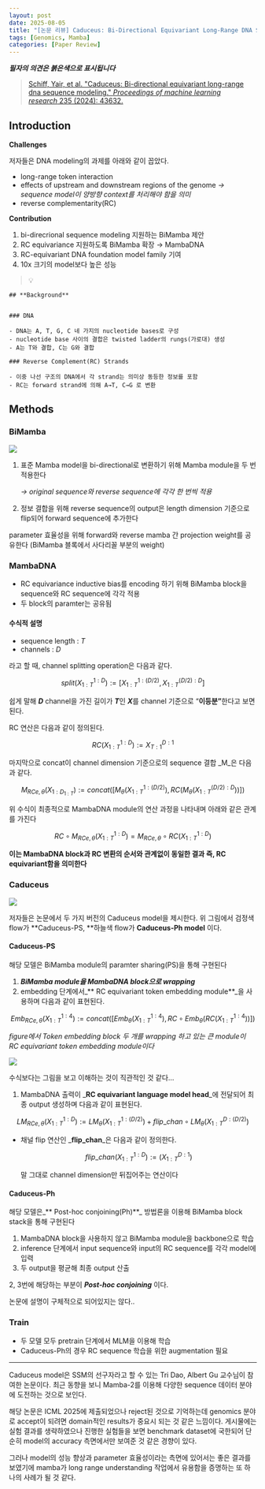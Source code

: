 ```yaml
---
layout: post
date: 2025-08-05
title: "[논문 리뷰] Caduceus: Bi-Directional Equivariant Long-Range DNA Sequence Modeling"
tags: [Genomics, Mamba]
categories: [Paper Review]
---
```


<span class="notion-red">_**필자의 의견은 붉은색으로 표시됩니다**_</span>


> [Schiff, Yair, et al. "Caduceus: Bi-directional equivariant long-range dna sequence modeling." ](https://pmc.ncbi.nlm.nih.gov/articles/PMC12189541/)[_Proceedings of machine learning research_](https://pmc.ncbi.nlm.nih.gov/articles/PMC12189541/)[ 235 (2024): 43632.](https://pmc.ncbi.nlm.nih.gov/articles/PMC12189541/)



## Introduction


**Challenges**


저자들은 DNA modeling의 과제를 아래와 같이 꼽았다.

- long-range token interaction
- effects of upstream and downstream regions of the genome 
_→ sequence model이 양방향 context를 처리해야 함을 의미_
- reverse complementarity(RC)

**Contribution**

1. bi-direcrional sequence modeling 지원하는 BiMamba 제안
1. RC equivariance 지원하도록 BiMamba 확장 → MambaDNA
1. RC-equivariant DNA foundation model family 기여
1. 10x 크기의 model보다 높은 성능

> 💡 


	## **Background**


	### DNA

	- DNA는 A, T, G, C 네 가지의 nucleotide bases로 구성
	- nucleotide base 사이의 결합은 twisted ladder의 rungs(가로대) 생성
	- A는 T와 결합, C는 G와 결합

	### Reverse Complement(RC) Strands

	- 이중 나선 구조의 DNA에서 각 strand는 의미상 동등한 정보를 포함
	- RC는 forward strand에 의해 A→T, C→G 로 변환


## Methods



### BiMamba


![](https://prod-files-secure.s3.us-west-2.amazonaws.com/542b861c-36a8-4051-84e5-8804b6728dba/2c247d59-7815-4980-99f0-8f0d21f445a7/image.png?X-Amz-Algorithm=AWS4-HMAC-SHA256&X-Amz-Content-Sha256=UNSIGNED-PAYLOAD&X-Amz-Credential=ASIAZI2LB466ZEJSIA6I%2F20250817%2Fus-west-2%2Fs3%2Faws4_request&X-Amz-Date=20250817T110047Z&X-Amz-Expires=3600&X-Amz-Security-Token=IQoJb3JpZ2luX2VjEEEaCXVzLXdlc3QtMiJIMEYCIQDbSFjd6OtIkzipG61BNfd9TX3fCZGwKtxLRrNIObXeKgIhAJMXexqg6LHHiC7eBgCCVR496do9LSFKLo95w56BGfgWKogECIr%2F%2F%2F%2F%2F%2F%2F%2F%2F%2FwEQABoMNjM3NDIzMTgzODA1IgycRLES0JF4t8ylzQkq3ANAQQlZAlknAItoEqKIt12jW2XYpuON%2B9qoHz%2FSJGKsURx3mhshXrcU3sjCe1VOH2Wues9AUK%2FcA2KdukKzpzS228%2BCoGNyHDCOeZpkqZie0i0qlKqIdEc5935zPqVKPXI6R%2FjE8Q%2BUMi8mhkIKBbpv9BJg0vAlENwQFCesWg6fKcgXnuMmOCQx8604Bv664Bf4GFwG%2FnspsHP3rvH32WtQoCy2ZS1FWUm6uyoOvnqltmGyuSEYdHJ7nbH6xrpR9SQ2WwqtwGDN2g0m1EW1o2FIRYv8jLm56dHPphF56izm6pX2hoysEZuQyd2r%2F9Er8pozOMzj%2Bh2vH37iI8Ry%2BI0N%2FmtRVNqKOohijIMcUhpZE%2FufItzTdP3zFiuDYNKYLnezrVrK%2FcUwQmeRPC%2FaFzqfwUP9hLr3cCIhIpqVjz93kQVwQfg1ovAuDpe5fhjKOckUz6MTCMlzp5%2B8CRbimNHtdJP19nWtBwMhGF2%2BgFrL4G8IjuPKBioA%2FiwV13fgF5XfwpCPVy35OTgcdBwxIfkWdVlPbEYnghEvUm1EzNe4R%2FSMyDTSHZg4XQFvmNDu4i%2Fs%2BDj%2FY98TZk5g7AdrV8ntTQzV%2B8L758fI751t6plht%2BK1bcZJMUn6pSqptzCUuYbFBjqkAeh2r4VCFyERe%2BIsg0ywJC%2FtAoxrBvMhamsKhG%2FaOV3%2FxPv3tnvbpNTbqx%2ByziFXk3EmVNjalVkyzXckjetMztpRRm%2BFRipYoV22Q%2BXWPSqh0kbgUcSjY9o%2F5mOekmntBGp%2FZvla2weFcGq3CyNEcXpoioeczci3E1LWTTtd%2B5r%2BgbZ6BJEoVG8XBDl4oxXZ3jhdyq1NzlnB4TMItmQ8UU9ZxeYh&X-Amz-Signature=404337c520450211aeb8334df7f589743afd91f94ac50994dad247f0dedc5f60&X-Amz-SignedHeaders=host&x-amz-checksum-mode=ENABLED&x-id=GetObject)

1. 표준 Mamba model을 bi-directional로 변환하기 위해 Mamba module을 두 번 적용한다

	_→ original sequence와 reverse sequence에 각각 한 번씩 적용_

1. 정보 결합을 위해 reverse sequence의 output은 length dimension 기준으로 flip되어 forward sequence에 추가한다

parameter 효율성을 위해 forward와 reverse mamba 간 projection weight를 공유한다 (BiMamba 블록에서 사다리꼴 부분의 weight)



### MambaDNA

- RC equivariance inductive bias를 encoding 하기 위해 BiMamba block을 sequence와 RC sequence에 각각 적용
- 두 block의 paramter는 공유됨


#### 수식적 설명

- sequence length : _T_
- channels : _D_

라고 할 때,  channel splitting operation은 다음과 같다.


$$
split(X^{1:D}_{1:T}):=[X^{1:(D/2)}_{1:T},X^{(D/2):D}_{1:T}]
$$


<span class="notion-red">쉽게 말해 </span><span class="notion-red">_**D**_</span><span class="notion-red"> channel을 가진 길이가 </span><span class="notion-red">_**T**_</span><span class="notion-red">인 </span><span class="notion-red">_**X**_</span><span class="notion-red">를 channel 기준으로 “</span><span class="notion-red">**이등분”**</span><span class="notion-red">한다고 보면 된다.</span>


RC 연산은 다음과 같이 정의된다.


$$
RC(X^{1:D}_{1:T}):=X^{D:1}_{T:1}
$$


마지막으로 concat이 channel dimension 기준으로의 sequence 결합 _M_은 다음과 같다.


$$
M_{RCe,\theta}(X_{1:D_{1:T}}):=concat([M_{\theta}(X^{1:(D/2)}_{1:T}),RC(M_{\theta}(X^{(D/2):D}_{1:T}))])
$$


위 수식이 최종적으로 MambaDNA module의 연산 과정을 나타내며 아래와 같은 관계를 가진다


$$
RC\circ M_{RCe,\theta}(X^{1:D}_{1:T}) = M_{RCe,\theta} \circ RC(X^{1:D}_{1:T})
$$


**이는 MambaDNA block과 RC 변환의 순서와 관계없이 동일한 결과 즉, RC equivariant함을 의미한다**



### Caduceus


![](https://prod-files-secure.s3.us-west-2.amazonaws.com/542b861c-36a8-4051-84e5-8804b6728dba/f94a60d7-8145-473b-aef9-7c68d3ec604a/image.png?X-Amz-Algorithm=AWS4-HMAC-SHA256&X-Amz-Content-Sha256=UNSIGNED-PAYLOAD&X-Amz-Credential=ASIAZI2LB466ZEJSIA6I%2F20250817%2Fus-west-2%2Fs3%2Faws4_request&X-Amz-Date=20250817T110048Z&X-Amz-Expires=3600&X-Amz-Security-Token=IQoJb3JpZ2luX2VjEEEaCXVzLXdlc3QtMiJIMEYCIQDbSFjd6OtIkzipG61BNfd9TX3fCZGwKtxLRrNIObXeKgIhAJMXexqg6LHHiC7eBgCCVR496do9LSFKLo95w56BGfgWKogECIr%2F%2F%2F%2F%2F%2F%2F%2F%2F%2FwEQABoMNjM3NDIzMTgzODA1IgycRLES0JF4t8ylzQkq3ANAQQlZAlknAItoEqKIt12jW2XYpuON%2B9qoHz%2FSJGKsURx3mhshXrcU3sjCe1VOH2Wues9AUK%2FcA2KdukKzpzS228%2BCoGNyHDCOeZpkqZie0i0qlKqIdEc5935zPqVKPXI6R%2FjE8Q%2BUMi8mhkIKBbpv9BJg0vAlENwQFCesWg6fKcgXnuMmOCQx8604Bv664Bf4GFwG%2FnspsHP3rvH32WtQoCy2ZS1FWUm6uyoOvnqltmGyuSEYdHJ7nbH6xrpR9SQ2WwqtwGDN2g0m1EW1o2FIRYv8jLm56dHPphF56izm6pX2hoysEZuQyd2r%2F9Er8pozOMzj%2Bh2vH37iI8Ry%2BI0N%2FmtRVNqKOohijIMcUhpZE%2FufItzTdP3zFiuDYNKYLnezrVrK%2FcUwQmeRPC%2FaFzqfwUP9hLr3cCIhIpqVjz93kQVwQfg1ovAuDpe5fhjKOckUz6MTCMlzp5%2B8CRbimNHtdJP19nWtBwMhGF2%2BgFrL4G8IjuPKBioA%2FiwV13fgF5XfwpCPVy35OTgcdBwxIfkWdVlPbEYnghEvUm1EzNe4R%2FSMyDTSHZg4XQFvmNDu4i%2Fs%2BDj%2FY98TZk5g7AdrV8ntTQzV%2B8L758fI751t6plht%2BK1bcZJMUn6pSqptzCUuYbFBjqkAeh2r4VCFyERe%2BIsg0ywJC%2FtAoxrBvMhamsKhG%2FaOV3%2FxPv3tnvbpNTbqx%2ByziFXk3EmVNjalVkyzXckjetMztpRRm%2BFRipYoV22Q%2BXWPSqh0kbgUcSjY9o%2F5mOekmntBGp%2FZvla2weFcGq3CyNEcXpoioeczci3E1LWTTtd%2B5r%2BgbZ6BJEoVG8XBDl4oxXZ3jhdyq1NzlnB4TMItmQ8UU9ZxeYh&X-Amz-Signature=02e019074aef4c72603c3c2bf1661ca95607cde45f96287109484c4fe08dbc59&X-Amz-SignedHeaders=host&x-amz-checksum-mode=ENABLED&x-id=GetObject)


저자들은 논문에서 두 가지 버전의 Caduceus model을 제시한다. 위 그림에서 검정색 flow가 **Caduceus-PS, **하늘색 flow가 **Caduceus-Ph model** 이다.



#### Caduceus-PS


해당 모델은 BiMamba module의 paramter sharing(PS)을 통해 구현된다

1. _**BiMamba module을 MambaDNA block으로 wrapping**_
1. embedding 단계에서_** RC equivariant token embedding module**_을 사용하며 다음과 같이 표현된다.

$$
Emb_{RCe,\theta}(X^{1:4}_{1:T}):=concat([Emb_{\theta}(X^{1:4}_{1:T}),RC \circ Emb_{\theta}(RC(X^{1:4}_{1:T}))])
$$


_figure에서 Token embedding block 두 개를 wrapping 하고 있는 큰 module이 RC equivariant token embedding module이다_


![](https://prod-files-secure.s3.us-west-2.amazonaws.com/542b861c-36a8-4051-84e5-8804b6728dba/b175e4da-71eb-4e91-8c23-a06dabe673c9/image.png?X-Amz-Algorithm=AWS4-HMAC-SHA256&X-Amz-Content-Sha256=UNSIGNED-PAYLOAD&X-Amz-Credential=ASIAZI2LB466ZEJSIA6I%2F20250817%2Fus-west-2%2Fs3%2Faws4_request&X-Amz-Date=20250817T110048Z&X-Amz-Expires=3600&X-Amz-Security-Token=IQoJb3JpZ2luX2VjEEEaCXVzLXdlc3QtMiJIMEYCIQDbSFjd6OtIkzipG61BNfd9TX3fCZGwKtxLRrNIObXeKgIhAJMXexqg6LHHiC7eBgCCVR496do9LSFKLo95w56BGfgWKogECIr%2F%2F%2F%2F%2F%2F%2F%2F%2F%2FwEQABoMNjM3NDIzMTgzODA1IgycRLES0JF4t8ylzQkq3ANAQQlZAlknAItoEqKIt12jW2XYpuON%2B9qoHz%2FSJGKsURx3mhshXrcU3sjCe1VOH2Wues9AUK%2FcA2KdukKzpzS228%2BCoGNyHDCOeZpkqZie0i0qlKqIdEc5935zPqVKPXI6R%2FjE8Q%2BUMi8mhkIKBbpv9BJg0vAlENwQFCesWg6fKcgXnuMmOCQx8604Bv664Bf4GFwG%2FnspsHP3rvH32WtQoCy2ZS1FWUm6uyoOvnqltmGyuSEYdHJ7nbH6xrpR9SQ2WwqtwGDN2g0m1EW1o2FIRYv8jLm56dHPphF56izm6pX2hoysEZuQyd2r%2F9Er8pozOMzj%2Bh2vH37iI8Ry%2BI0N%2FmtRVNqKOohijIMcUhpZE%2FufItzTdP3zFiuDYNKYLnezrVrK%2FcUwQmeRPC%2FaFzqfwUP9hLr3cCIhIpqVjz93kQVwQfg1ovAuDpe5fhjKOckUz6MTCMlzp5%2B8CRbimNHtdJP19nWtBwMhGF2%2BgFrL4G8IjuPKBioA%2FiwV13fgF5XfwpCPVy35OTgcdBwxIfkWdVlPbEYnghEvUm1EzNe4R%2FSMyDTSHZg4XQFvmNDu4i%2Fs%2BDj%2FY98TZk5g7AdrV8ntTQzV%2B8L758fI751t6plht%2BK1bcZJMUn6pSqptzCUuYbFBjqkAeh2r4VCFyERe%2BIsg0ywJC%2FtAoxrBvMhamsKhG%2FaOV3%2FxPv3tnvbpNTbqx%2ByziFXk3EmVNjalVkyzXckjetMztpRRm%2BFRipYoV22Q%2BXWPSqh0kbgUcSjY9o%2F5mOekmntBGp%2FZvla2weFcGq3CyNEcXpoioeczci3E1LWTTtd%2B5r%2BgbZ6BJEoVG8XBDl4oxXZ3jhdyq1NzlnB4TMItmQ8UU9ZxeYh&X-Amz-Signature=1b59b4733585e71586f9930fe13b067e85ad877cae53290c99f69b5cb5847892&X-Amz-SignedHeaders=host&x-amz-checksum-mode=ENABLED&x-id=GetObject)


<span class="notion-red">수식보다는 그림을 보고 이해하는 것이 직관적인 것 같다…</span>

1. MambaDNA 출력이 _**RC equivariant language model head**_에 전달되어 최종 output 생성하며 다음과 같이 표현된다.

$$
LM_{RCe,\theta}(X^{1:D}_{1:T}):= LM_{\theta}(X^{1:(D/2)}_{1:T})+flip\_chan\circ LM_{\theta}(X^{D:(D/2)}_{1:T})
$$

- 채널 flip 연산인 _**flip\_chan**_은 다음과 같이 정의한다.

	$$
	flip\_chan(X^{1:D}_{1:T}):=(X^{D:1}_{1:T})
	$$


	말 그대로 channel dimension만 뒤집어주는 연산이다



#### Caduceus-Ph


해당 모델은_** Post-hoc conjoining(Ph)**_ 방법론을 이용해 BiMamba block stack을 통해 구현된다

1. MambaDNA block을 사용하지 않고 BiMamba module을 backbone으로 학습
1. inference 단계에서 input sequence와 input의 RC sequence를 각각 model에 입력
1. 두 output을 평균해 최종 output 산출

2, 3번에 해당하는 부분이 _**Post-hoc conjoining**_ 이다.


<span class="notion-red">논문에 설명이 구체적으로 되어있지는 않다..</span>



### Train

- 두 모델 모두 pretrain 단계에서 MLM을 이용해 학습
- Caduceus-Ph의 경우 RC sequence 학습을 위한 augmentation 필요

---


<span class="notion-red">Caduceus model은 SSM의 선구자라고 할 수 있는 Tri Dao, Albert Gu 교수님이 참여한 논문이다. 최근 동향을 보니 Mamba-2를 이용해 다양한 sequence 데이터 분야에 도전하는 것으로 보인다.</span>


<span class="notion-red">해당 논문은 ICML 2025에 제출되었으나 reject된 것으로 기억하는데 genomics 분야로 accept이 되려면 domain적인 results가 중요시 되는 것 같은 느낌이다. 게시물에는 실험 결과를 생략하였으나 진행한 실험들을 보면 benchmark dataset에 국한되어 단순히 model의 accuracy 측면에서만 보여준 것 같은 경향이 있다.</span>


<span class="notion-red">그러나 model의 성능 향상과 parameter 효율성이라는 측면에 있어서는 좋은 결과를 보였기에 mamba가 long range understanding 작업에서 유용함을 증명하는 또 하나의 사례가 될 것 같다.</span>

